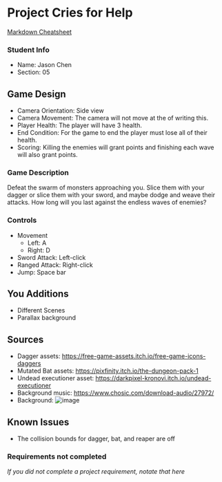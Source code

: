 # Project Cries for Help

[Markdown Cheatsheet](https://github.com/adam-p/markdown-here/wiki/Markdown-Here-Cheatsheet)

### Student Info

-   Name: Jason Chen
-   Section: 05

## Game Design

-   Camera Orientation: Side view
-   Camera Movement: The camera will not move at the of writing this.
-   Player Health: The player will have 3 health.
-   End Condition: For the game to end the player must lose all of their health.
-   Scoring: Killing the enemies will grant points and finishing each wave will also grant points.

### Game Description

Defeat the swarm of monsters approaching you. Slice them with your dagger or slice them with your sword, and maybe dodge and weave their attacks. How long will you last against the endless waves of enemies?

### Controls

-   Movement
    -   Left: A
    -   Right: D
-   Sword Attack: Left-click
-   Ranged Attack: Right-click
-   Jump: Space bar

## You Additions

- Different Scenes
- Parallax background

## Sources

-   Dagger assets: https://free-game-assets.itch.io/free-game-icons-daggers
-   Mutated Bat assets: https://pixfinity.itch.io/the-dungeon-pack-1
-   Undead executioner asset: https://darkpixel-kronovi.itch.io/undead-executioner
-   Background music: https://www.chosic.com/download-audio/27972/
-   Background: ![image](https://github.com/IGME-202-2231/project-1-xentriom/assets/114116827/7c7c9f09-ae6f-4ef9-8cfe-9f203004aa6b)


## Known Issues

- The collision bounds for dagger, bat, and reaper are off

### Requirements not completed

_If you did not complete a project requirement, notate that here_

